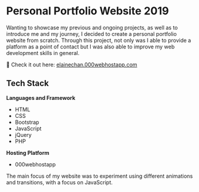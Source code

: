 # Personal Portfolio Website 2019

Wanting to showcase my previous and ongoing projects, as well as to introduce me and my journey, I decided to create a 
personal portfolio website from scratch. Through this project, not only was I able to provide a platform as a point of contact but I was also 
able to improve my web development skills in general. 

🔗 Check it out here: [elainechan.000webhostapp.com](https://elainechan.000webhostapp.com)

## Tech Stack

**Languages and Framework**

- HTML
- CSS
- Bootstrap
- JavaScript 
- jQuery
- PHP

**Hosting Platform**

- 000webhostapp

The main focus of my website was to experiment using different animations and transitions, with a focus on JavaScript.
